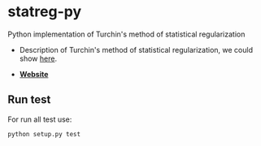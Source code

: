 # statreg-py
Python implementation of Turchin's method of statistical regularization

- Description of Turchin's method of statistical regularization, we could show [here]( 	https://doi.org/10.1051/epjconf/201817707005 ).

- **[Website](npm.mipt.ru)**

## Run test
For run all test use:
```bash
python setup.py test
```
